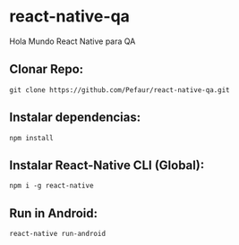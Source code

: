 # react-native-qa
Hola Mundo React Native para QA

## Clonar Repo:
`git clone https://github.com/Pefaur/react-native-qa.git`

## Instalar dependencias:
`npm install`

## Instalar React-Native CLI (Global):
`npm i -g react-native`

## Run in Android:
`react-native run-android`
